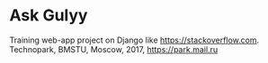 # Ask Gulyy
Training web-app project on Django like https://stackoverflow.com.
Technopark, BMSTU, Moscow, 2017, https://park.mail.ru
